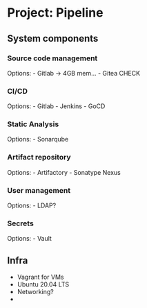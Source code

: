 # Project: Pipeline

## System components

### Source code management

Options:
    - Gitlab -> 4GB mem...
    - Gitea CHECK

### CI/CD

Options:
    - Gitlab
    - Jenkins
    - GoCD

### Static Analysis

Options:
    - Sonarqube

### Artifact repository

Options:
    - Artifactory
    - Sonatype Nexus

### User management

Options:
    - LDAP?

### Secrets

Options:
    - Vault

## Infra
- Vagrant for VMs
- Ubuntu 20.04 LTS
- Networking?
- 

